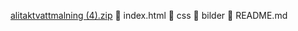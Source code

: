 
[alitaktvattmalning (4).zip](https://github.com/user-attachments/files/21813340/alitaktvattmalning.4.zip)
📄 index.html
📁 css
📁 bilder
📄 README.md
